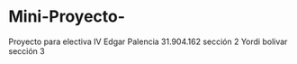 # Mini-Proyecto-
Proyecto para electiva IV
Edgar Palencia 31.904.162 sección 2
Yordi bolivar sección 3
